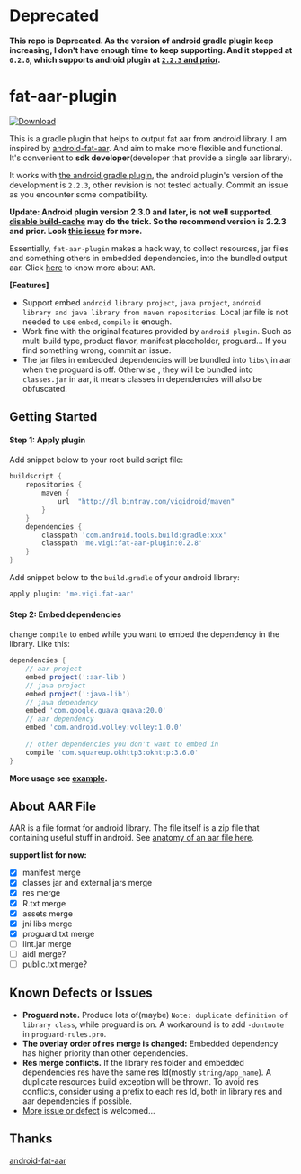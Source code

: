 # Deprecated

**This repo is Deprecated. As the version of android gradle plugin keep increasing, I don't have enough time to keep supporting. And it stopped at `0.2.8`, which supports android plugin at [`2.2.3` and prior](https://developer.android.com/studio/releases/gradle-plugin#2-2-0).**

# fat-aar-plugin

[ ![Download](https://api.bintray.com/packages/vigidroid/maven/fat-aar-plugin/images/download.svg) ](https://bintray.com/vigidroid/maven/fat-aar-plugin/_latestVersion)

This is a gradle plugin that helps to output fat aar from android library. I am inspired by [android-fat-aar][1]. And aim to make more flexible and functional. It's convenient to **sdk developer**(developer that provide a single aar library).

It works with [the android gradle plugin][3], the android plugin's version of the development is `2.2.3`, other revision is not tested actually. Commit an issue as you encounter some compatibility.

**Update: Android plugin version 2.3.0 and later, is not well supported. [disable build-cache][4] may do the trick. So the recommend version is 2.2.3 and prior. Look [this issue][6] for more.**

Essentially, `fat-aar-plugin` makes a hack way, to collect resources, jar files and something others in embedded dependencies, into the bundled output aar. Click [here](#about-aar-file) to know more about `AAR`.

**[Features]**
* Support embed `android library project`, `java project`, `android library and java library from maven repositories`. Local jar file is not needed to use `embed`, `compile` is enough.
* Work fine with the original features provided by `android plugin`. Such as multi build type, product flavor, manifest placeholder, proguard... If you find something wrong, commit an issue.
* The jar files in embedded dependencies will be bundled into `libs\` in aar when the proguard is off. Otherwise , they will be bundled into `classes.jar` in aar, it means classes in dependencies will also be obfuscated.

## Getting Started

#### Step 1: Apply plugin

Add snippet below to your root build script file:

```gradle
buildscript {
    repositories {
        maven {
            url  "http://dl.bintray.com/vigidroid/maven"
        }
    }
    dependencies {
        classpath 'com.android.tools.build:gradle:xxx'
        classpath 'me.vigi:fat-aar-plugin:0.2.8'
    }
}
```

Add snippet below to the `build.gradle` of your android library:

```gradle
apply plugin: 'me.vigi.fat-aar'
```

#### Step 2: Embed dependencies

change `compile` to `embed` while you want to embed the dependency in the library. Like this:

```gradle
dependencies {
    // aar project
    embed project(':aar-lib')
    // java project
    embed project(':java-lib')
    // java dependency
    embed 'com.google.guava:guava:20.0'
    // aar dependency
    embed 'com.android.volley:volley:1.0.0'
  
    // other dependencies you don't want to embed in
    compile 'com.squareup.okhttp3:okhttp:3.6.0'
}
```

**More usage see [example](./example-android).**

## About AAR File

AAR is a file format for android library.
The file itself is a zip file that containing useful stuff in android.
See [anatomy of an aar file here][2].

**support list for now:**

- [x] manifest merge
- [x] classes jar and external jars merge
- [x] res merge
- [x] R.txt merge
- [x] assets merge
- [x] jni libs merge
- [x] proguard.txt merge
- [ ] lint.jar merge
- [ ] aidl merge?
- [ ] public.txt merge?

## Known Defects or Issues

* **Proguard note.** Produce lots of(maybe) `Note: duplicate definition of library class`, while proguard is on. A workaround is to add `-dontnote` in `proguard-rules.pro`.
* **The overlay order of res merge is changed:** Embedded dependency has higher priority than other dependencies.
* **Res merge conflicts.** If the library res folder and embedded dependencies res have the same res Id(mostly `string/app_name`). A duplicate resources build exception will be thrown. To avoid res conflicts, consider using a prefix to each res Id, both in library res and aar dependencies if possible.
* [More issue or defect][5] is welcomed...

## Thanks
[android-fat-aar][1]

[1]: https://github.com/adwiv/android-fat-aar
[2]: https://developer.android.com/studio/projects/android-library.html#aar-contents
[3]: https://developer.android.com/studio/releases/gradle-plugin.html
[4]: https://developer.android.com/studio/build/build-cache.html#disable_build_cache
[5]: https://github.com/Vigi0303/fat-aar-plugin/issues
[6]: https://github.com/Vigi0303/fat-aar-plugin/issues/4
